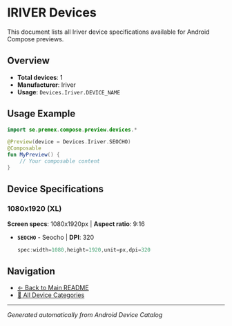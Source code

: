 # IRIVER Devices

This document lists all Iriver device specifications available for Android Compose previews.

## Overview

- **Total devices**: 1
- **Manufacturer**: Iriver
- **Usage**: `Devices.Iriver.DEVICE_NAME`

## Usage Example

```kotlin
import se.premex.compose.preview.devices.*

@Preview(device = Devices.Iriver.SEOCHO)
@Composable
fun MyPreview() {
    // Your composable content
}
```

## Device Specifications

### 1080x1920 (XL)

**Screen specs**: 1080x1920px | **Aspect ratio**: 9:16

- **`SEOCHO`** - Seocho | **DPI**: 320
  ```kotlin
  spec:width=1080,height=1920,unit=px,dpi=320
  ```

## Navigation

- [← Back to Main README](../../README.md)
- [📱 All Device Categories](../README.md)

---
*Generated automatically from Android Device Catalog*
